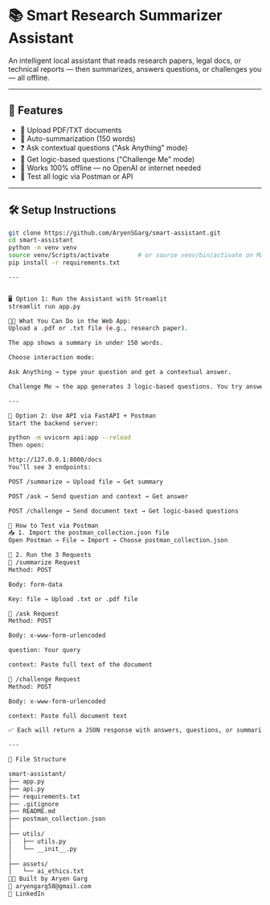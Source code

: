 # 📚 Smart Research Summarizer Assistant

An intelligent local assistant that reads research papers, legal docs, or technical reports — then summarizes, answers questions, or challenges you — all offline.

---

## 🚀 Features

- 📄 Upload PDF/TXT documents
- 🧠 Auto-summarization (150 words)
- ❓ Ask contextual questions ("Ask Anything" mode)
- 🧩 Get logic-based questions ("Challenge Me" mode)
- 🔌 Works 100% offline — no OpenAI or internet needed
- 🧪 Test all logic via Postman or API

---

## 🛠️ Setup Instructions

```bash
git clone https://github.com/AryenSGarg/smart-assistant.git
cd smart-assistant
python -m venv venv
source venv/Scripts/activate        # or source venv/bin/activate on Mac/Linux
pip install -r requirements.txt

---


🖥️ Option 1: Run the Assistant with Streamlit
streamlit run app.py

🧑‍💻 What You Can Do in the Web App:
Upload a .pdf or .txt file (e.g., research paper).

The app shows a summary in under 150 words.

Choose interaction mode:

Ask Anything → type your question and get a contextual answer.

Challenge Me → the app generates 3 logic-based questions. You try answering, and it gives feedback + justification.

---

📡 Option 2: Use API via FastAPI + Postman
Start the backend server:

python -m uvicorn api:app --reload
Then open:

http://127.0.0.1:8000/docs
You’ll see 3 endpoints:

POST /summarize → Upload file → Get summary

POST /ask → Send question and context → Get answer

POST /challenge → Send document text → Get logic-based questions

🧪 How to Test via Postman
📥 1. Import the postman_collection.json file
Open Postman → File → Import → Choose postman_collection.json

🧾 2. Run the 3 Requests
🔹 /summarize Request
Method: POST

Body: form-data

Key: file → Upload .txt or .pdf file

🔹 /ask Request
Method: POST

Body: x-www-form-urlencoded

question: Your query

context: Paste full text of the document

🔹 /challenge Request
Method: POST

Body: x-www-form-urlencoded

context: Paste full document text

✅ Each will return a JSON response with answers, questions, or summaries.

--- 

📂 File Structure

smart-assistant/
├── app.py
├── api.py
├── requirements.txt
├── .gitignore
├── README.md
├── postman_collection.json
│
├── utils/
│   ├── utils.py
│   └── __init__.py
│
├── assets/
│   └── ai_ethics.txt
👨‍💻 Built by Aryen Garg
📧 aryengarg58@gmail.com
🔗 LinkedIn